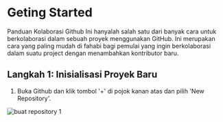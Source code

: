 # Geting Started
Panduan Kolaborasi Github 
Ini hanyalah salah satu dari banyak cara untuk berkolaborasi dalam sebuah proyek menggunakan GitHub. Ini merupakan cara yang paling mudah di fahabi bagi pemulai yang ingin berkolaborasi dalam suatu project dengan menambahkan kontributor baru.

## Langkah 1: Inisialisasi Proyek Baru
1. Buka Github dan klik tombol '+' di pojok kanan atas dan pilih 'New Repository'.


![buat repository 1](https://user-images.githubusercontent.com/111034379/184875057-362291f8-a4bc-47cb-b8db-5d000df89056.png)

